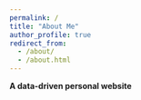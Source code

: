 ```yaml
---
permalink: /
title: "About Me"
author_profile: true
redirect_from: 
  - /about/
  - /about.html
---
```


**A data-driven personal website**


